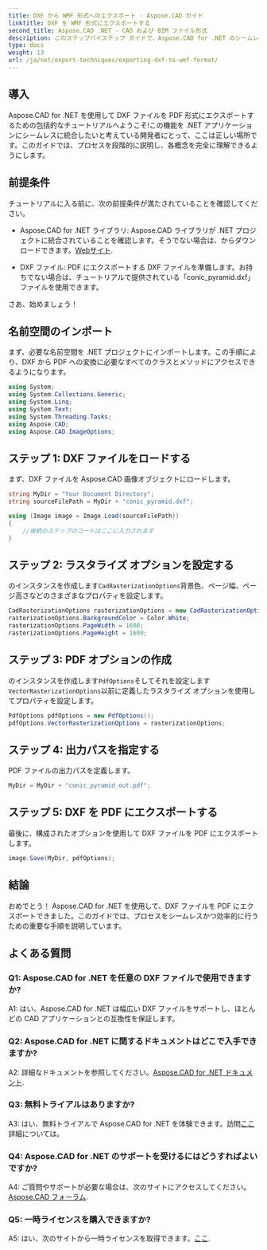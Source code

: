 ```yaml
---
title: DXF から WMF 形式へのエクスポート - Aspose.CAD ガイド
linktitle: DXF を WMF 形式にエクスポートする
second_title: Aspose.CAD .NET - CAD および BIM ファイル形式
description: このステップバイステップ ガイドで、Aspose.CAD for .NET のシームレスな統合を探索し、DXF ファイルを PDF に簡単にエクスポートします。
type: docs
weight: 13
url: /ja/net/export-techniques/exporting-dxf-to-wmf-format/
---
```

## 導入

Aspose.CAD for .NET を使用して DXF ファイルを PDF 形式にエクスポートするための包括的なチュートリアルへようこそ!この機能を .NET アプリケーションにシームレスに統合したいと考えている開発者にとって、ここは正しい場所です。このガイドでは、プロセスを段階的に説明し、各概念を完全に理解できるようにします。

## 前提条件

チュートリアルに入る前に、次の前提条件が満たされていることを確認してください。

-  Aspose.CAD for .NET ライブラリ: Aspose.CAD ライブラリが .NET プロジェクトに統合されていることを確認します。そうでない場合は、からダウンロードできます。[Webサイト](https://releases.aspose.com/cad/net/).

- DXF ファイル: PDF にエクスポートする DXF ファイルを準備します。お持ちでない場合は、チュートリアルで提供されている「conic_pyramid.dxf」ファイルを使用できます。

さあ、始めましょう！

## 名前空間のインポート

まず、必要な名前空間を .NET プロジェクトにインポートします。この手順により、DXF から PDF への変換に必要なすべてのクラスとメソッドにアクセスできるようになります。

```csharp
using System;
using System.Collections.Generic;
using System.Linq;
using System.Text;
using System.Threading.Tasks;
using Aspose.CAD;
using Aspose.CAD.ImageOptions;
```

## ステップ 1: DXF ファイルをロードする

まず、DXF ファイルを Aspose.CAD 画像オブジェクトにロードします。

```csharp
string MyDir = "Your Document Directory";
string sourceFilePath = MyDir + "conic_pyramid.dxf";

using (Image image = Image.Load(sourceFilePath))
{
    //後続のステップのコードはここに入力されます
}
```

## ステップ 2: ラスタライズ オプションを設定する

のインスタンスを作成します`CadRasterizationOptions`背景色、ページ幅、ページ高さなどのさまざまなプロパティを設定します。

```csharp
CadRasterizationOptions rasterizationOptions = new CadRasterizationOptions();
rasterizationOptions.BackgroundColor = Color.White;
rasterizationOptions.PageWidth = 1600;
rasterizationOptions.PageHeight = 1600;
```

## ステップ 3: PDF オプションの作成

のインスタンスを作成します`PdfOptions`そしてそれを設定します`VectorRasterizationOptions`以前に定義したラスタライズ オプションを使用してプロパティを設定します。

```csharp
PdfOptions pdfOptions = new PdfOptions();
pdfOptions.VectorRasterizationOptions = rasterizationOptions;
```

## ステップ 4: 出力パスを指定する

PDF ファイルの出力パスを定義します。

```csharp
MyDir = MyDir + "conic_pyramid_out.pdf";
```

## ステップ 5: DXF を PDF にエクスポートする

最後に、構成されたオプションを使用して DXF ファイルを PDF にエクスポートします。

```csharp
image.Save(MyDir, pdfOptions);
```

## 結論

おめでとう！ Aspose.CAD for .NET を使用して、DXF ファイルを PDF にエクスポートできました。このガイドでは、プロセスをシームレスかつ効率的に行うための重要な手順を説明しています。

## よくある質問

### Q1: Aspose.CAD for .NET を任意の DXF ファイルで使用できますか?

A1: はい、Aspose.CAD for .NET は幅広い DXF ファイルをサポートし、ほとんどの CAD アプリケーションとの互換性を保証します。

### Q2: Aspose.CAD for .NET に関するドキュメントはどこで入手できますか?

 A2: 詳細なドキュメントを参照してください。[Aspose.CAD for .NET ドキュメント](https://reference.aspose.com/cad/net/).

### Q3: 無料トライアルはありますか?

A3: はい、無料トライアルで Aspose.CAD for .NET を体験できます。訪問[ここ](https://releases.aspose.com/)詳細については。

### Q4: Aspose.CAD for .NET のサポートを受けるにはどうすればよいですか?

A4: ご質問やサポートが必要な場合は、次のサイトにアクセスしてください。[Aspose.CAD フォーラム](https://forum.aspose.com/c/cad/19).

### Q5: 一時ライセンスを購入できますか?

 A5: はい、次のサイトから一時ライセンスを取得できます。[ここ](https://purchase.aspose.com/temporary-license/).